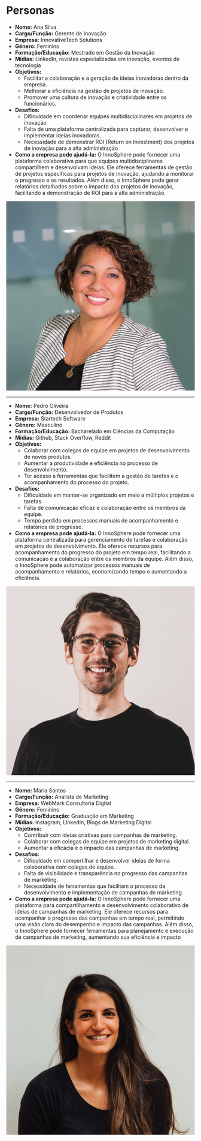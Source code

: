 # Personas

- **Nome:** Ana Silva<br>
- **Cargo/Função:** Gerente de Inovação<br>
- **Empresa:** InnovativeTech Solutions<br>
- **Gênero:** Feminino<br>
- **Formação/Educação:** Mestrado em Gestão da Inovação<br>
- **Mídias:** LinkedIn, revistas especializadas em inovação, eventos de tecnologia<br>
- **Objetivos:** 
  - Facilitar a colaboração e a geração de ideias inovadoras dentro da empresa.
  - Melhorar a eficiência na gestão de projetos de inovação.
  - Promover uma cultura de inovação e criatividade entre os funcionários.<br>
- **Desafios:**
  - Dificuldade em coordenar equipes multidisciplinares em projetos de inovação
  - Falta de uma plataforma centralizada para capturar, desenvolver e implementar ideias inovadoras.
  - Necessidade de demonstrar ROI (Return on Investment) dos projetos de inovação para a alta administração<br>
- **Como a empresa pode ajudá-la:**
    O InnoSphere pode fornecer uma plataforma colaborativa para que equipes multidisciplinares compartilhem e desenvolvam ideias. Ele oferece ferramentas de gestão de projetos específicas para projetos de inovação, ajudando a monitorar o progresso e os resultados. Além disso, o InnoSphere pode gerar relatórios detalhados sobre o impacto dos projetos de inovação, facilitando a demonstração de ROI para a alta administração.

![Untitled](Personas%207297db1e7b134128af173608e19a9eda/Untitled.png)
<br>
***
- **Nome:** Pedro Oliveira<br>
- **Cargo/Função:** Desenvolvedor de Produtos<br>
- **Empresa:** Startech Software<br>
- **Gênero:** Masculino<br>
- **Formação/Educação:** Bacharelado em Ciências da Computação<br>
- **Mídias:** Github, Stack Overflow, Reddit<br>
- **Objetivos:** 
  - Colaborar com colegas de equipe em projetos de desenvolvimento de novos produtos.
  - Aumentar a produtividade e eficiência no processo de desenvolvimento.
  - Ter acesso a ferramentas que facilitem a gestão de tarefas e o acompanhamento do processo do projeto.<br>
- **Desafios:**
  - Dificuldade em manter-se organizado em meio a múltiplos projetos e tarefas.
  - Falta de comunicação eficaz e colaboração entre os membros da equipe.
  - Tempo perdido em processos manuais de acompanhamento e relatórios de progresso.<br>
- **Como a empresa pode ajudá-la:**
    O InnoSphere pode fornecer uma plataforma centralizada para gerenciamento de tarefas e colaboração em projetos de desenvolvimento. Ele oferece recursos para acompanhamento do progresso do projeto em tempo real, facilitando a comunicação e a colaboração entre os membros da equipe. Além disso, o InnoSphere pode automatizar processos manuais de acompanhamento e relatórios, economizando tempo e aumentando a eficiência.

![Untitled](Personas%207297db1e7b134128af173608e19a9eda/Untitled%201.png)
***
- **Nome:** Maria Santos<br>
- **Cargo/Função:** Analista de Marketing<br>
- **Empresa:** WebMark Consultoria Digital<br>
- **Gênero:** Feminino<br>
- **Formação/Educação:** Graduação em Marketing<br>
- **Mídias:** Instagram, LinkedIn, Blogs de Marketing Digital<br>
- **Objetivos:** 
  - Contribuir com ideias criativas para campanhas de marketing.
  - Colaborar com colegas de equipe em projetos de marketing digital.
  - Aumentar a eficácia e o impacto das campanhas de marketing.<br>
- **Desafios:**
  - Dificuldade em compertilhar e desenvolver ideias de forma colaborativa com colegas de equipe.
  - Falta de visibilidade e transparência no progresso das campanhas de marketing.
  - Necessidade de ferramentas que facilitem o processo de desenvolvimento e implementação de campanhas de marketing.<br>
- **Como a empresa pode ajudá-la:**
    O InnoSphere pode fornecer uma plataforma para compartilhamento e desenvolvimento colaborativo de ideias de campanhas de marketing. Ele oferece recursos para acompanhar o progresso das campanhas em tempo real, permitindo uma visão clara do desempenho e impacto das campanhas. Além disso, o InnoSphere pode fornecer ferramentas para planejamento e execução de campanhas de marketing, aumentando sua eficiência e impacto


![Untitled](Personas%207297db1e7b134128af173608e19a9eda/Untitled%202.png)
